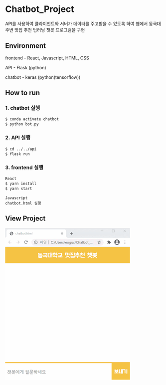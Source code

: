 # Chatbot_Project
API를 사용하여 클라이언트와 서버가 데이터를 주고받을 수 있도록 하여 웹에서 동국대 주변 맛집 추천 딥러닝 챗봇 프로그램을 구현 

## Environment
frontend - React, Javascript, HTML, CSS

API - Flask (python)

chatbot - keras (python(tensorflow))

## How to run

### 1. chatbot 실행
```
$ conda activate chatbot  
$ python bot.py  
```
### 2. API 실행
```
$ cd ../../api  
$ flask run 
```
### 3. frontend 실행
```
React
$ yarn install     
$ yarn start
```
```
Javascript
chatbot.html 실행
```

## View Project
 ![View](./view/chatbot_play.gif)
